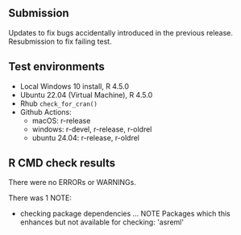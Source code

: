 ## Submission

Updates to fix bugs accidentally introduced in the previous release. Resubmission to fix failing test.

## Test environments
* Local Windows 10 install, R 4.5.0
* Ubuntu 22.04 (Virtual Machine), R 4.5.0
* Rhub `check_for_cran()`
* Github Actions:
    - macOS: r-release
    - windows: r-devel, r-release, r-oldrel
    - ubuntu 24.04: r-release, r-oldrel

## R CMD check results
There were no ERRORs or WARNINGs. 

There was 1 NOTE:

* checking package dependencies ... NOTE
  Packages which this enhances but not available for checking:
    'asreml'
